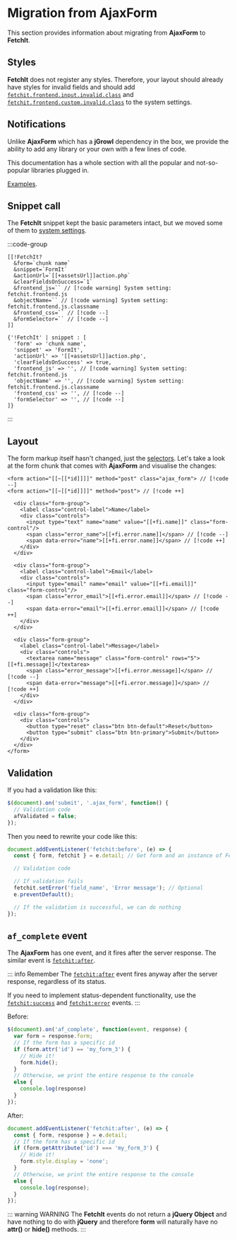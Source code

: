 # Migration from AjaxForm

This section provides information about migrating from **AjaxForm** to **FetchIt**.

## Styles

**FetchIt** does not register any styles. Therefore, your layout should already have styles for invalid fields and should add [`fetchit.frontend.input.invalid.class`](/en/components/fetchit/settings#fetchitfrontendinputinvalidclass) and [`fetchit.frontend.custom.invalid.class`](/en/components/fetchit/settings#fetchitfrontendcustominvalidclass) to the system settings.

## Notifications

Unlike **AjaxForm** which has a **jGrowl** dependency in the box, we provide the ability to add any library or your own with a few lines of code.

This documentation has a whole section with all the popular and not-so-popular libraries plugged in.

[Examples](/en/components/fetchit/examples/notifications/).

## Snippet call

The **FetchIt** snippet kept the basic parameters intact, but we moved some of them to [system settings](/en/components/fetchit/settings).

:::code-group

```modx
[[!FetchIt?
  &form=`chunk name`
  &snippet=`FormIt`
  &actionUrl=`[[+assetsUrl]]action.php`
  &clearFieldsOnSuccess=`1`
  &frontend_js=`` // [!code warning] System setting: fetchit.frontend.js
  &objectName=`` // [!code warning] System setting: fetchit.frontend.js.classname
  &frontend_css=`` // [!code --]
  &formSelector=`` // [!code --]
]]
```

```fenom
{'!FetchIt' | snippet : [
  'form' => 'chunk name',
  'snippet' => 'FormIt',
  'actionUrl' => '[[+assetsUrl]]action.php',
  'clearFieldsOnSuccess' => true,
  'frontend_js' => '', // [!code warning] System setting: fetchit.frontend.js
  'objectName' => '', // [!code warning] System setting: fetchit.frontend.js.classname
  'frontend_css' => '', // [!code --]
  'formSelector' => '', // [!code --]
]}
```

:::

## Layout

The form markup itself hasn't changed, just the [selectors](/en/components/fetchit/selectors). Let's take a look at the form chunk that comes with **AjaxForm** and visualise the changes:

```modx
<form action="[[~[[*id]]]]" method="post" class="ajax_form"> // [!code --]
<form action="[[~[[*id]]]]" method="post"> // [!code ++]

  <div class="form-group">
    <label class="control-label">Name</label>
    <div class="controls">
      <input type="text" name="name" value="[[+fi.name]]" class="form-control"/>
      <span class="error_name">[[+fi.error.name]]</span> // [!code --]
      <span data-error="name">[[+fi.error.name]]</span> // [!code ++]
    </div>
  </div>

  <div class="form-group">
    <label class="control-label">Email</label>
    <div class="controls">
      <input type="email" name="email" value="[[+fi.email]]" class="form-control"/>
      <span class="error_email">[[+fi.error.email]]</span> // [!code --]
      <span data-error="email">[[+fi.error.email]]</span> // [!code ++]
    </div>
  </div>

  <div class="form-group">
    <label class="control-label">Message</label>
    <div class="controls">
      <textarea name="message" class="form-control" rows="5">[[+fi.message]]</textarea>
      <span class="error_message">[[+fi.error.message]]</span> // [!code --]
      <span data-error="message">[[+fi.error.message]]</span> // [!code ++]
    </div>
  </div>

  <div class="form-group">
    <div class="controls">
      <button type="reset" class="btn btn-default">Reset</button>
      <button type="submit" class="btn btn-primary">Submit</button>
    </div>
  </div>
</form>
```

## Validation

If you had a validation like this:

```js
$(document).on('submit', '.ajax_form', function() {
  // Validation code
  afValidated = false;
});
```

Then you need to rewrite your code like this:

```js
document.addEventListener('fetchit:before', (e) => {
  const { form, fetchit } = e.detail; // Get form and an instance of FetchIt class

  // Validation code

  // If validation fails
  fetchit.setError('field_name', 'Error message'); // Optional
  e.preventDefault();

  // If the validation is successful, we can do nothing
});
```

<!--@include: ./parts/validation.warning.md-->

## `af_complete` event

The **AjaxForm** has one event, and it fires after the server response. The similar event is [`fetchit:after`](/en/components/fetchit/frontend/events#fetchitafter).

::: info Remember
The [`fetchit:after`](/en/components/fetchit/frontend/events#fetchitafter) event fires anyway after the server response, regardless of its status.

If you need to implement status-dependent functionality, use the [`fetchit:success`](/en/components/fetchit/frontend/events#fetchitsuccess) and [`fetchit:error`](/en/components/fetchit/frontend/events#fetchiterror) events.
:::

Before:

```js
$(document).on('af_complete', function(event, response) {
  var form = response.form;
  // If the form has a specific id
  if (form.attr('id') == 'my_form_3') {
    // Hide it!
    form.hide();
  }
  // Otherwise, we print the entire response to the console
  else {
    console.log(response)
  }
});
```

After:

```js
document.addEventListener('fetchit:after', (e) => {
  const { form, response } = e.detail;
  // If the form has a specific id
  if (form.getAttribute('id') === 'my_form_3') {
    // Hide it!
    form.style.display = 'none';
  }
  // Otherwise, we print the entire response to the console
  else {
    console.log(response);
  }
});
```

::: warning WARNING
The **FetchIt** events do not return a **jQuery Object** and have nothing to do with **jQuery** and therefore **form** will naturally have no **attr()** or **hide()** methods.
:::
